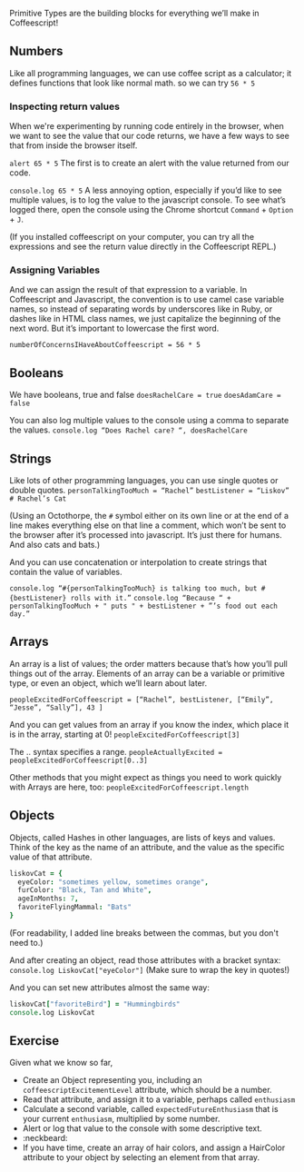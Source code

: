 Primitive Types are the building blocks for everything we’ll make in Coffeescript!

## Numbers
Like all programming languages, we can use coffee script as a calculator; it defines functions that look like normal math.
so we can try
`56 * 5`

### Inspecting return values
When we're experimenting by running code entirely in the browser, when we want to see the value that our code returns, we have a few ways to see that from inside the browser itself.

`alert 65 * 5`
The first is to create an alert with the value returned from our code.

`console.log 65 * 5`
A less annoying option, especially if you’d like to see multiple  values, is to log the value to the javascript console. To see what’s logged there, open the console using the Chrome shortcut `Command` + `Option` + `J`.

(If you installed coffeescript on your computer, you can try all the expressions and see the return value directly in the Coffeescript REPL.)

### Assigning Variables
And we can assign the result of that expression to a variable. In Coffeescript and Javascript, the convention is to use camel case variable names, so instead of separating words by underscores like in Ruby, or dashes like in HTML class names, we just capitalize the beginning of the next word. But it’s important to lowercase the first word.

`numberOfConcernsIHaveAboutCoffeescript = 56 * 5`

## Booleans
We have booleans, true and false
`doesRachelCare = true`
`doesAdamCare = false`

You can also log multiple values to the console using a comma to separate the values.
`console.log “Does Rachel care? “, doesRachelCare`

## Strings
Like lots of other programming languages, you can use single quotes or double quotes.
`personTalkingTooMuch = “Rachel”`
`bestListener = “Liskov” # Rachel’s Cat`

(Using an Octothorpe, the `#` symbol either on its own line or at the end of a line makes everything else on that line a comment, which won’t be sent to the browser after it’s processed into javascript. It’s just there for humans. And also cats and bats.)

And you can use concatenation or interpolation to create strings that contain the value of variables.

`console.log “#{personTalkingTooMuch} is talking too much, but #{bestListener} rolls with it.”`
`console.log “Because “ + personTalkingTooMuch + " puts " + bestListener + ”’s food out each day.”`

## Arrays
An array is a list of values; the order matters because that’s how you’ll pull things out of the array. Elements of an array can be a variable or primitive type, or even an object, which we’ll learn about later.

`peopleExcitedForCoffeescript = [“Rachel”, bestListener, [“Emily”, “Jesse”, “Sally”], 43 ]`

And you can get values from an array if you know the index, which place it is in the array, starting at 0!
`peopleExcitedForCoffeescript[3]`

The .. syntax specifies a range.
`peopleActuallyExcited = peopleExcitedForCoffeescript[0..3]`

Other methods that you might expect as things you need to work quickly with Arrays are here, too:
`peopleExcitedForCoffeescript.length`

## Objects

Objects, called Hashes in other languages, are lists of keys and values. Think of the key as the name of an attribute, and the value as the specific value of that attribute.
```coffee
liskovCat = {
  eyeColor: "sometimes yellow, sometimes orange",
  furColor: "Black, Tan and White",
  ageInMonths: 7,
  favoriteFlyingMammal: "Bats"
}
```
(For readability, I added line breaks between the commas, but you don't need to.)

And after creating an object, read those attributes with a bracket syntax:
`console.log LiskovCat["eyeColor"]`
(Make sure to wrap the key in quotes!)

And you can set new attributes almost the same way:
```coffee
liskovCat["favoriteBird"] = "Hummingbirds"
console.log LiskovCat
```

## Exercise
Given what we know so far,
- Create an Object representing you, including an `coffeescriptExcitementLevel` attribute, which should be a number.
- Read that attribute, and assign it to a variable, perhaps called `enthusiasm`
- Calculate a second variable, called `expectedFutureEnthusiasm` that is your current `enthusiasm`, multiplied by some number.
- Alert or log that value to the console with some descriptive text.
- :neckbeard:
- If you have time, create an array of hair colors, and assign a HairColor attribute to your object by selecting an element from that array.
